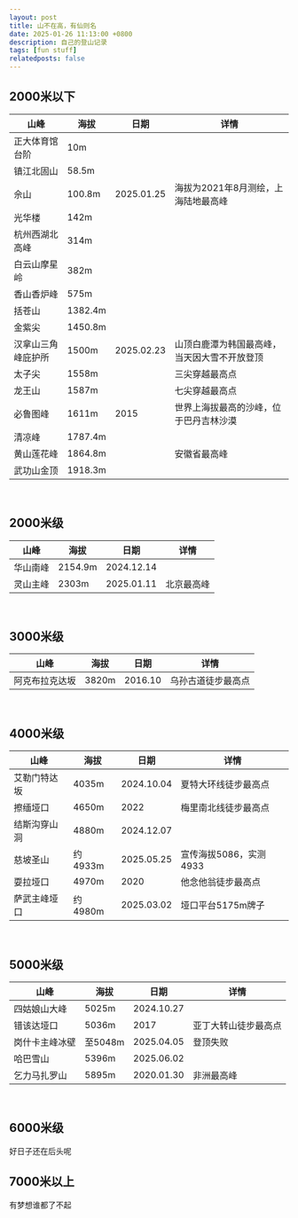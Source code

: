 ```yaml
---
layout: post
title: 山不在高，有仙则名
date: 2025-01-26 11:13:00 +0800
description: 自己的登山记录
tags: [fun stuff]
relatedposts: false
---
```


## 2000米以下  

| 山峰        | 海拔      | 日期         | 详情                     |
|-----------|---------|------------|------------------------|
| 正大体育馆台阶   | 10m     |            |                        |
| 镇江北固山     | 58.5m   |            |                        |
| 佘山        | 100.8m  | 2025.01.25 | 海拔为2021年8月测绘，上海陆地最高峰   |
| 光华楼       | 142m    |            |                        |
| 杭州西湖北高峰   | 314m    |            |                        |
| 白云山摩星岭    | 382m    |            |                        |
| 香山香炉峰     | 575m    |            |                        |
| 括苍山       | 1382.4m |            |                        |
| 金紫尖       | 1450.8m |            |                        |
| 汉拿山三角峰庇护所 | 1500m   | 2025.02.23 | 山顶白鹿潭为韩国最高峰，当天因大雪不开放登顶 |
| 太子尖       | 1558m   |            | 三尖穿越最高点                |
| 龙王山       | 1587m   |            | 七尖穿越最高点                |
| 必鲁图峰      | 1611m   | 2015       | 世界上海拔最高的沙峰，位于巴丹吉林沙漠 |
| 清凉峰       | 1787.4m |            |                        |
| 黄山莲花峰     | 1864.8m |            | 安徽省最高峰                 |
| 武功山金顶     | 1918.3m |            |                        |

<br/> 

## 2000米级  

| 山峰   | 海拔      | 日期         | 详情               |
|------|---------|------------|------------------|
| 华山南峰 | 2154.9m | 2024.12.14 |                  |
| 灵山主峰 | 2303m   | 2025.01.11 | 北京最高峰         |

<br/> 

## 3000米级  

| 山峰      | 海拔    | 日期         | 详情                |
|---------|-------|------------|-------------------|
| 阿克布拉克达坂 | 3820m | 2016.10     | 乌孙古道徒步最高点   |

<br/> 

## 4000米级  

| 山峰     | 海拔     | 日期         | 详情                         |
|--------|--------|------------|----------------------------|
| 艾勒门特达坂 | 4035m  | 2024.10.04  | 夏特大环线徒步最高点         |
| 擦缅垭口   | 4650m  | 2022       | 梅里南北线徒步最高点         |
| 结斯沟穿山洞 | 4880m  | 2024.12.07  |                            |
| 慈坡圣山   | 约4933m | 2025.05.25 | 宣传海拔5086，实测4933       |
| 耍拉垭口   | 4970m  | 2020       | 他念他翁徒步最高点           |
| 萨武主峰垭口 | 约4980m | 2025.03.02 | 垭口平台5175m牌子           |

<br/> 

## 5000米级  

| 山峰      | 海拔     | 日期         | 详情 |
|---------|--------|------------|---|
| 四姑娘山大峰  | 5025m  | 2024.10.27 |   |
| 错该达垭口   | 5036m  | 2017       | 亚丁大转山徒步最高点 |
| 岗什卡主峰冰壁 | 至5048m | 2025.04.05 | 登顶失败 |
| 哈巴雪山    | 5396m  | 2025.06.02 |   |
| 乞力马扎罗山  | 5895m  | 2020.01.30 | 非洲最高峰 |

<br/> 

## 6000米级  
好日子还在后头呢

## 7000米以上  
有梦想谁都了不起

